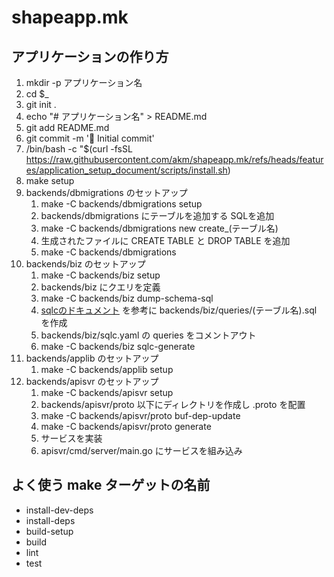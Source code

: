 # shapeapp.mk

## アプリケーションの作り方

1. mkdir -p アプリケーション名
1. cd $_
1. git init .
1. echo "# アプリケーション名" > README.md
1. git add README.md
1. git commit -m '🎉 Initial commit'
1. /bin/bash -c "$(curl -fsSL https://raw.githubusercontent.com/akm/shapeapp.mk/refs/heads/features/application_setup_document/scripts/install.sh)
1. make setup
1. backends/dbmigrations のセットアップ
    1. make -C backends/dbmigrations setup
    1. backends/dbmigrations にテーブルを追加する SQLを追加
    1. make -C backends/dbmigrations new create_(テーブル名)
    1. 生成されたファイルに CREATE TABLE と DROP TABLE を追加
    1. make -C backends/dbmigrations
1. backends/biz のセットアップ
    1. make -C backends/biz setup
    1. backends/biz にクエリを定義
    1. make -C backends/biz dump-schema-sql
    1. [sqlcのドキュメント](https://docs.sqlc.dev/en/stable/tutorials/getting-started-mysql.html) を参考に backends/biz/queries/(テーブル名).sql を作成
    1. backends/biz/sqlc.yaml の queries をコメントアウト
    1. make -C backends/biz sqlc-generate
1. backends/applib のセットアップ
    1. make -C backends/applib setup
1. backends/apisvr のセットアップ
    1. make -C backends/apisvr setup
    1. backends/apisvr/proto 以下にディレクトリを作成し .proto を配置
    1. make -C backends/apisvr/proto buf-dep-update
    1. make -C backends/apisvr/proto generate
    1. サービスを実装
    1. apisvr/cmd/server/main.go にサービスを組み込み

## よく使う make ターゲットの名前

- install-dev-deps
- install-deps
- build-setup
- build
- lint
- test
